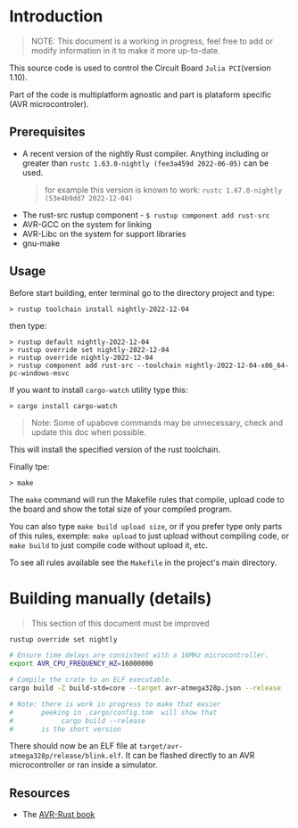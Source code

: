 
# Introduction

> NOTE: This document is a working in progress, feel free to add or modify information in it to make it more up-to-date.

This source code is used to control the Circuit Board `Julia PCI`(version 1.10).

Part of the code is multiplatform agnostic and part is plataform specific (AVR microcontroler).

## Prerequisites

  * A recent version of the nightly Rust compiler. Anything including or
    greater than `rustc 1.63.0-nightly (fee3a459d 2022-06-05)` can be used.
    > for example this version is known to work: `rustc 1.67.0-nightly (53e4b9dd7 2022-12-04)`
  * The rust-src rustup component - `$ rustup component add rust-src`
  * AVR-GCC on the system for linking
  * AVR-Libc on the system for support libraries
  * gnu-make

## Usage

Before start building, enter terminal go to the directory project and type: 

```
> rustup toolchain install nightly-2022-12-04
```

then type:

```
> rustup default nightly-2022-12-04
> rustup override set nightly-2022-12-04
> rustup override nightly-2022-12-04
> rustup component add rust-src --toolchain nightly-2022-12-04-x86_64-pc-windows-msvc
```

If you want to install `cargo-watch` utility type this:

```
> cargo install cargo-watch
```

> Note: Some of upabove commands may be unnecessary, check and update this doc when possible.


This will install the specified version of the rust toolchain.

Finally tpe:

```
> make
``` 

The `make` command will run the Makefile rules that compile, upload code to the board and show the total size of your compiled program.
 
You can also type `make build upload size`, or if you prefer type only parts of this rules, exemple: `make upload` to just upload without compiling code, or `make build` to just compile code without upload it, etc.

To see all rules available see the `Makefile` in the project's main directory.


# Building manually (details)

> This section of this document must be improved

```bash
rustup override set nightly

# Ensure time delays are consistent with a 16MHz microcontroller.
export AVR_CPU_FREQUENCY_HZ=16000000

# Compile the crate to an ELF executable.
cargo build -Z build-std=core --target avr-atmega328p.json --release

# Note: there is work in progress to make that easier
#       peeking in .cargo/config.tom  will show that
#            cargo build --release
#       is the short version
```
There should now be an ELF file at `target/avr-atmega328p/release/blink.elf`. It
can be flashed directly to an AVR microcontroller or ran inside a simulator.


## Resources

  * The [AVR-Rust book](https://book.avr-rust.com)

